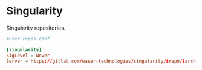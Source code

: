 # Singularity

Singularity repositories.

```conf
#user-repos.conf

[singularity]
SigLevel = Never
Server = https://gitlab.com/waser-technologies/singularity/$repo/$arch
```